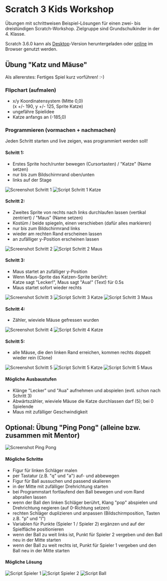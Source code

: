 # Scratch 3 Kids Workshop

Übungen mit schrittweisen Beispiel-Lösungen für einen zwei- bis dreistündigen Scratch-Workshop.
Zielgruppe sind Grundschulkinder in der 4. Klasse.

Scratch 3.6.0 kann als [Desktop](https://scratch.mit.edu/download)\-Version heruntergeladen
oder [online](https://scratch.mit.edu/projects/editor/) im Browser genutzt werden.


## Übung "Katz und Mäuse"

Als allererstes: Fertiges Spiel kurz vorführen! :-)

### Flipchart (aufmalen)

- x/y Koordinatensystem (Mitte 0,0) \
  (x +/- 190, y +/- 125, Sprite Katze)
- ungefähre Spielidee
- Katze anfangs an (-185,0)

### Programmieren (vormachen + nachmachen)

Jeden Schritt starten und live zeigen, was programmiert werden soll!

#### Schritt 1:
  - Erstes Sprite hoch/runter bewegen (Cursortasten) / "Katze" (Name setzen)
  - nur bis zum Bildschirmrand oben/unten
  - links auf der Stage

![Screenshot Schritt 1](screenshots/step1.png)
![Script Schritt 1 Katze](screenshots/step1-cat.png)

#### Schritt 2:
  - Zweites Sprite von rechts nach links durchlaufen lassen (vertikal zentriert) / "Maus" (Name setzen)
  - Kostüm / beide spiegeln, einen verschieben (dafür alles markieren)
  - nur bis zum Bildschirmrand links
  - wieder am rechten Rand erscheinen lassen
  - an zufälliger y-Position erscheinen lassen

![Screenshot Schritt 2](screenshots/step2.png)
![Script Schritt 2 Maus](screenshots/step2-mouse.png)

#### Schritt 3:
  - Maus startet an zufälliger y-Position
  - Wenn Maus-Sprite das Katzen-Sprite berührt: \
    Katze sagt "Lecker!", Maus sagt "Aua!" (Text) für 0.5s
  - Maus startet sofort wieder rechts

![Screenshot Schritt 3](screenshots/step3.png)
![Script Schritt 3 Katze](screenshots/step3-cat.png)
![Script Schritt 3 Maus](screenshots/step3-mouse.png)

#### Schritt 4:
  - Zähler, wieviele Mäuse gefressen wurden

![Screenshot Schritt 4](screenshots/step4.png)
![Script Schritt 4 Katze](screenshots/step4-cat.png)

#### Schritt 5:
  - alle Mäuse, die den linken Rand erreichen, kommen rechts doppelt wieder rein (Clone)

![Screenshot Schritt 5](screenshots/step5.png)
![Script Schritt 5 Katze](screenshots/step5-cat.png)
![Script Schritt 5 Maus](screenshots/step5-mouse.png)

#### Mögliche Ausbaustufen

- Klänge "Lecker" und "Aua" aufnehmen und abspielen (evtl. schon nach Schritt 3)
- Abwärtszähler, wieviele Mäuse die Katze durchlassen darf (5); bei 0 Spielende
- Maus mit zufälliger Geschwindigkeit



## Optional: Übung "Ping Pong" (alleine bzw. zusammen mit Mentor)

![Screenshot Ping Pong](screenshots/pingpong.png)

#### Mögliche Schritte

- Figur für linken Schläger malen
- per Tastatur (z.B. "q" und "a") auf- und abbewegen
- Figur für Ball aussuchen und passend skalieren
- in der Mitte mit zufälliger Drehrichtung starten
- bei Programmstart fortlaufend den Ball bewegen und vom Rand abprallen lassen
- wenn der Ball den linken Schläger berührt, Klang "pop" abspielen und Drehrichtung negieren (auf 0-Richtung setzen)
- rechten Schläger duplizieren und anpassen (Bildschirmposition, Tasten z.B. "p" und "l")
- Variablen für Punkte (Spieler 1 / Spieler 2) ergänzen und auf der Spielfläche positionieren
- wenn der Ball zu weit links ist, Punkt für Spieler 2 vergeben und den Ball neu in der Mitte starten
- wenn der Ball zu weit rechts ist, Punkt für Spieler 1 vergeben und den Ball neu in der Mitte starten

#### Mögliche Lösung

![Script Spieler 1](screenshots/player1.png)
![Script Spieler 2](screenshots/player2.png)
![Script Ball](screenshots/ball.png)

